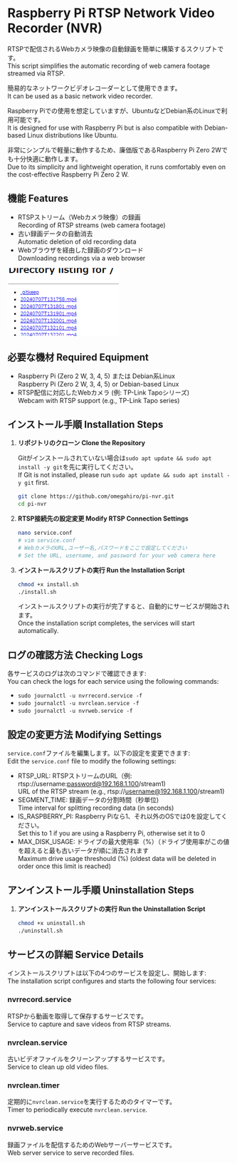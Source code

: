 # Raspberry Pi RTSP Network Video Recorder (NVR)

RTSPで配信されるWebカメラ映像の自動録画を簡単に構築するスクリプトです。<br>
This script simplifies the automatic recording of web camera footage streamed via RTSP.


簡易的なネットワークビデオレコーダーとして使用できます。<br>
It can be used as a basic network video recorder.

Raspberry Piでの使用を想定していますが、UbuntuなどDebian系のLinuxで利用可能です。<br>
It is designed for use with Raspberry Pi but is also compatible with Debian-based Linux distributions like Ubuntu.

非常にシンプルで軽量に動作するため、廉価版であるRaspberry Pi Zero 2Wでも十分快適に動作します。<br>
 Due to its simplicity and lightweight operation, it runs comfortably even on the cost-effective Raspberry Pi Zero 2 W.

## 機能 Features
- RTSPストリーム（Webカメラ映像）の録画<br>
  Recording of RTSP streams (web camera footage)
- 古い録画データの自動消去<br>
  Automatic deletion of old recording data
- Webブラウザを経由した録画のダウンロード<br>
  Downloading recordings via a web browser

![Example Image](https://github.com/omegahiro/pi-nvr/blob/master/docs/images/webdashboard.png)

## 必要な機材 Required Equipment
- Raspberry Pi (Zero 2 W, 3, 4, 5) または Debian系Linux<br>
  Raspberry Pi (Zero 2 W, 3, 4, 5) or Debian-based Linux
- RTSP配信に対応したWebカメラ (例: TP-Link Tapoシリーズ)<br>
  Webcam with RTSP support (e.g., TP-Link Tapo series)

## インストール手順 Installation Steps

1. **リポジトリのクローン Clone the Repository**

   Gitがインストールされていない場合は`sudo apt update && sudo apt install -y git`を先に実行してください。<br>
   If Git is not installed, please run `sudo apt update && sudo apt install -y git` first.
    ```sh
    git clone https://github.com/omegahiro/pi-nvr.git
    cd pi-nvr
    ```

2. **RTSP接続先の設定変更 Modify RTSP Connection Settings**
    ```sh
    nano service.conf
    # vim service.conf
    # WebカメラのURL,ユーザー名,パスワードをここで設定してください
    # Set the URL, username, and password for your web camera here
    ```

3. **インストールスクリプトの実行 Run the Installation Script**
    ```sh
    chmod +x install.sh
    ./install.sh
    ```
    インストールスクリプトの実行が完了すると、自動的にサービスが開始されます。<br>
    Once the installation script completes, the services will start automatically.

## ログの確認方法 Checking Logs
各サービスのログは次のコマンドで確認できます:<br>
You can check the logs for each service using the following commands:
 - `sudo journalctl -u nvrrecord.service -f`
 - `sudo journalctl -u nvrclean.service -f`
 - `sudo journalctl -u nvrweb.service -f`

## 設定の変更方法 Modifying Settings
 `service.conf`ファイルを編集します。以下の設定を変更できます:<br>
Edit the `service.conf` file to modify the following settings:

 - RTSP_URL: RTSPストリームのURL（例: rtsp://username:password@192.168.1.100/stream1)<br>
   URL of the RTSP stream (e.g., rtsp://username@192.168.1.100/stream1)
 - SEGMENT_TIME: 録画データの分割時間（秒単位)<br>
   Time interval for splitting recording data (in seconds)
 - IS_RASPBERRY_PI: Raspberry Piなら1、それ以外のOSでは0を設定してください。<br>
   Set this to 1 if you are using a Raspberry Pi, otherwise set it to 0
 - MAX_DISK_USAGE: ドライブの最大使用率（%）（ドライブ使用率がこの値を超えると最も古いデータが順に消去されます<br>
   Maximum drive usage threshould (%) (oldest data will be deleted in order once this limit is reached)

## アンインストール手順 Uninstallation Steps
1. **アンインストールスクリプトの実行 Run the Uninstallation Script**
    ```sh
    chmod +x uninstall.sh
    ./uninstall.sh
    ```

## サービスの詳細 Service Details
インストールスクリプトは以下の4つのサービスを設定し、開始します:<br>
The installation script configures and starts the following four services:

### nvrrecord.service
RTSPから動画を取得して保存するサービスです。<br>
Service to capture and save videos from RTSP streams.

### nvrclean.service
古いビデオファイルをクリーンアップするサービスです。<br>
Service to clean up old video files.

### nvrclean.timer
定期的に`nvrclean.service`を実行するためのタイマーです。<br>
Timer to periodically execute `nvrclean.service`.

### nvrweb.service
録画ファイルを配信するためのWebサーバーサービスです。<br>
Web server service to serve recorded files.
